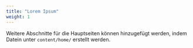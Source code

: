 ```yaml
---
title: "Lorem Ipsum"
weight: 1
---
```


Weitere Abschnitte für die Hauptseiten können hinzugefügt werden, indem Datein unter `content/home/` erstellt werden.
